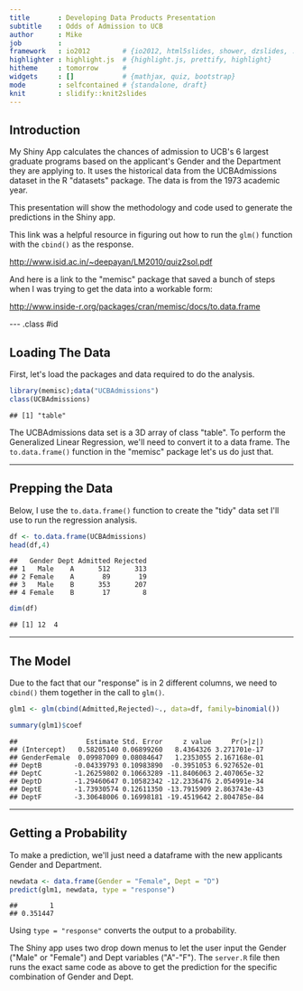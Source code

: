 ```yaml
---
title       : Developing Data Products Presentation
subtitle    : Odds of Admission to UCB
author      : Mike
job         : 
framework   : io2012        # {io2012, html5slides, shower, dzslides, ...}
highlighter : highlight.js  # {highlight.js, prettify, highlight}
hitheme     : tomorrow      # 
widgets     : []            # {mathjax, quiz, bootstrap}
mode        : selfcontained # {standalone, draft}
knit        : slidify::knit2slides
---
```


## Introduction

My Shiny App calculates the chances of admission to UCB's 6 largest graduate programs based on the applicant's Gender and the Department they are applying to. It uses the historical data from the UCBAdmissions dataset in the R "datasets" package. The data is from the 1973 academic year. 

This presentation will show the methodology and code used to generate the predictions in the Shiny app.

This link was a helpful resource in figuring out how to run the `glm()` function with the `cbind()` as the response.

http://www.isid.ac.in/~deepayan/LM2010/quiz2sol.pdf

And here is a link to the "memisc" package that saved a bunch of steps when I was trying to get the data into a workable form: 

http://www.inside-r.org/packages/cran/memisc/docs/to.data.frame

--- .class #id 

## Loading The Data

First, let's load the packages and data required to do the analysis. 


```r
library(memisc);data("UCBAdmissions")
class(UCBAdmissions)
```

```
## [1] "table"
```

The UCBAdmissions data set is a 3D array of class "table". To perform the Generalized Linear Regression, we'll need to convert it to a data frame. The  `to.data.frame()` function in the "memisc" package let's us do just that. 

---

## Prepping the Data

Below, I use the `to.data.frame()` function to create the "tidy" data set I'll use to run the regression analysis. 


```r
df <- to.data.frame(UCBAdmissions)
head(df,4)
```

```
##   Gender Dept Admitted Rejected
## 1   Male    A      512      313
## 2 Female    A       89       19
## 3   Male    B      353      207
## 4 Female    B       17        8
```

```r
dim(df)
```

```
## [1] 12  4
```

--- 

## The Model

Due to the fact that our "response" is in 2 different columns, we need to  `cbind()` them together in the call to  `glm()`. 


```r
glm1 <- glm(cbind(Admitted,Rejected)~., data=df, family=binomial())

summary(glm1)$coef
```

```
##                 Estimate Std. Error     z value     Pr(>|z|)
## (Intercept)   0.58205140 0.06899260   8.4364326 3.271701e-17
## GenderFemale  0.09987009 0.08084647   1.2353055 2.167168e-01
## DeptB        -0.04339793 0.10983890  -0.3951053 6.927652e-01
## DeptC        -1.26259802 0.10663289 -11.8406063 2.407065e-32
## DeptD        -1.29460647 0.10582342 -12.2336476 2.054991e-34
## DeptE        -1.73930574 0.12611350 -13.7915909 2.863743e-43
## DeptF        -3.30648006 0.16998181 -19.4519642 2.804785e-84
```

---

## Getting a Probability

To make a prediction, we'll just need a dataframe with the new applicants Gender and Department. 


```r
newdata <- data.frame(Gender = "Female", Dept = "D")
predict(glm1, newdata, type = "response")
```

```
##        1 
## 0.351447
```

Using  `type = "response"` converts the output to a probability. 

The Shiny app uses two drop down menus to let the user input the Gender ("Male" or "Female") and Dept variables ("A"-"F"). The `server.R` file then runs the exact same code as above to get the prediction for the specific combination of Gender and Dept. 




